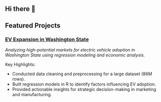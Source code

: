 ## Hi there 👋

<!--
**samuelvurity/samuelvurity** is a ✨ _special_ ✨ repository because its `README.md` (this file) appears on your GitHub profile.

Here are some ideas to get you started:

- 🔭 I’m currently working on ...
- 🌱 I’m currently learning ...
- 👯 I’m looking to collaborate on ...
- 🤔 I’m looking for help with ...
- 💬 Ask me about ...
- 📫 How to reach me: ...
- 😄 Pronouns: ...
- ⚡ Fun fact: ...
-->


## Featured Projects

### [EV Expansion in Washington State](https://github.com/samuelvurity/EV-Expansion-in-WA)
*Analyzing high-potential markets for electric vehicle adoption in Washington State using regression modeling and economic analysis.*

Key Highlights:
- Conducted data cleaning and preprocessing for a large dataset (86M rows).
- Built regression models in R to identify factors influencing EV adoption.
- Provided actionable insights for strategic decision-making in marketing and manufacturing.
